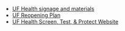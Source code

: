 * [UF Health signage and materials](https://coronavirus.ufhealth.org/screen-test-protect/for-communicators/#creative)
* [UF Reopening Plan](https://coronavirus.ufl.edu/media/coronavirusufledu/draft-plan.pdf)
* [UF Health Screen, Test, & Protect Website](https://coronavirus.ufhealth.org/screen-test-protect/)